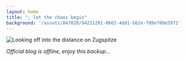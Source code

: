 ```yaml
---
layout: home
title: "; let the chaos begin"
background: '/assets/847020/94221201-0662-4dd1-bb2e-f09e780e5972'
---
```

![Looking off into the distance on Zugspitze](https://github.com/sparticvs/popebp-blog/assets/847020/94221201-0662-4dd1-bb2e-f09e780e5972)

*Official blog is offline, enjoy this backup...*
